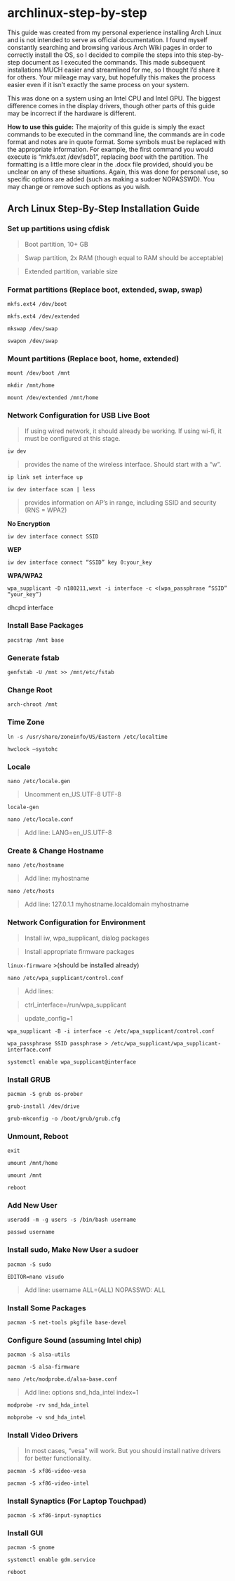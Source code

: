 # archlinux-step-by-step

<p>This guide was created from my personal experience installing Arch Linux and is not intended to serve as official documentation. I found myself constantly searching and browsing various Arch Wiki pages in order to correctly install the OS, so I decided to compile the steps into this step-by-step document as I executed the commands. This made subsequent installations MUCH easier and streamlined for me, so I thought I’d share it for others. Your mileage may vary, but hopefully this makes the process easier even if it isn’t exactly the same process on your system.</p>
<p>This was done on a system using an Intel CPU and Intel GPU. The biggest difference comes in the display drivers, though other parts of this guide may be incorrect if the hardware is different.</p>

**How to use this guide:** The majority of this guide is simply the exact commands to be executed in the command line, the commands are in code format and notes are in quote format. Some symbols must be replaced with the appropriate information. For example, the first command you would execute is “mkfs.ext /dev/sdb1”, replacing *boot* with the partition. The formatting is a little more clear in the .docx file provided, should you be unclear on any of these situations.
Again, this was done for personal use, so specific options are added (such as making a sudoer NOPASSWD). You may change or remove such options as you wish.

## Arch Linux Step-By-Step Installation Guide

### Set up partitions using cfdisk
>Boot partition, 10+ GB

>Swap partition, 2x RAM (though equal to RAM should be acceptable)

>Extended partition, variable size

### Format partitions (Replace boot, extended, swap, swap)
`mkfs.ext4 /dev/boot`
	
`mkfs.ext4 /dev/extended`
	
`mkswap /dev/swap`
	
`swapon /dev/swap`

### Mount partitions (Replace boot, home, extended)
`mount /dev/boot /mnt`

`mkdir /mnt/home`

`mount /dev/extended /mnt/home`

### Network Configuration for USB Live Boot
>If using wired network, it should already be working. If using wi-fi, it must be configured at this stage.

`iw dev`

>provides the name of the wireless interface. Should start with a “w”.

`ip link set interface up`

`iw dev interface scan | less`

>provides information on AP’s in range, including SSID and security (RNS = WPA2)	

**No Encryption**

`iw dev interface connect SSID`

**WEP**

`iw dev interface connect “SSID” key 0:your_key`

**WPA/WPA2**

`wpa_supplicant -D n180211,wext -i interface -c <(wpa_passphrase “SSID” “your_key”)`

dhcpd interface

### Install Base Packages
`pacstrap /mnt base`
### Generate fstab
`genfstab -U /mnt >> /mnt/etc/fstab`
### Change Root
`arch-chroot /mnt`
### Time Zone
`ln -s /usr/share/zoneinfo/US/Eastern /etc/localtime`

`hwclock –systohc`
### Locale
`nano /etc/locale.gen`

>Uncomment en_US.UTF-8 UTF-8

`locale-gen`

`nano /etc/locale.conf`

>Add line: LANG=en_US.UTF-8

### Create & Change Hostname
`nano /etc/hostname`

>Add line: myhostname

`nano /etc/hosts`

>Add line: 127.0.1.1 myhostname.localdomain myhostname

### Network Configuration for Environment
>Install iw, wpa_supplicant, dialog packages

>Install appropriate firmware packages

`linux-firmware` >(should be installed already)

`nano /etc/wpa_supplicant/control.conf`
>Add lines:

>ctrl_interface=/run/wpa_supplicant

>update_config=1

`wpa_supplicant -B -i interface -c /etc/wpa_supplicant/control.conf`

`wpa_passphrase SSID passphrase > /etc/wpa_supplicant/wpa_supplicant-interface.conf`

`systemctl enable wpa_supplicant@interface`

### Install GRUB
`pacman -S grub os-prober`

`grub-install /dev/drive`

`grub-mkconfig -o /boot/grub/grub.cfg`

### Unmount, Reboot
`exit`

`umount /mnt/home`

`umount /mnt`

`reboot`
### Add New User
`useradd -m -g users -s /bin/bash username`

`passwd username`
### Install sudo, Make New User a sudoer
`pacman -S sudo`

`EDITOR=nano visudo`

>Add line: username ALL=(ALL) NOPASSWD: ALL

### Install Some Packages
`pacman -S net-tools pkgfile base-devel`
### Configure Sound (assuming Intel chip)
`pacman -S alsa-utils`

`pacman -S alsa-firmware`

`nano /etc/modprobe.d/alsa-base.conf`

>Add line: options snd_hda_intel index=1

`modprobe -rv snd_hda_intel`

`mobprobe -v snd_hda_intel`
### Install Video Drivers
> In most cases, “vesa” will work. But you should install native drivers for better functionality.

`pacman -S xf86-video-vesa`

`pacman -S xf86-video-intel`
### Install Synaptics (For Laptop Touchpad)
`pacman -S xf86-input-synaptics`
### Install GUI
`pacman -S gnome`

`systemctl enable gdm.service`

`reboot`



